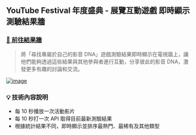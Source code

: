 ## YouTube Festival 年度盛典 - 展覽互動遊戲 即時顯示測驗結果牆

###  [🔗 前往結果牆](https://sinyi-lai.github.io/ytfwall/ "Go YouTube DNA Wall!")

>將「尋找專屬於自己的影音 DNA」遊戲測驗結果即時顯示在電視牆上，讓他們能夠透過這些結果與其他參與者進行互動，分享彼此的影音 DNA，激發更多有趣的討論和交流。

[![image](https://s3.amazonaws.com/prod-newsleopard-upload-img/4028814380bbe5b20181095a3bce1bc8/2024-06-20-10-04-39-%E6%88%AA%E5%9C%96+2024-05-17+%E4%B8%8B%E5%8D%885.50.51.png)](https://sinyi-lai.github.io/ytfwall/)
### 💡 技術內容說明
- 每 10 秒播放一次活動影片
- 每 10 秒打一次 API 取得目前最新測驗結果
- 根據統計結果不同，即時顯示並排序最熱門、最稀有及其他類型

